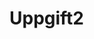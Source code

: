 # Uppgift2
<meta Author: Dariusz Wroblewski meta>
<meta http-equiv="Refresh" content="2; url=public/index.html">
